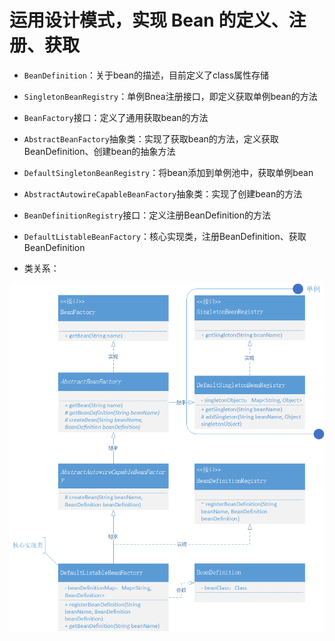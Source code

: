 # 运用设计模式，实现 Bean 的定义、注册、获取
* `BeanDefinition`：关于bean的描述，目前定义了class属性存储
* `SingletonBeanRegistry`：单例Bnea注册接口，即定义获取单例bean的方法
* `BeanFactory`接口：定义了通用获取bean的方法
* `AbstractBeanFactory`抽象类：实现了获取bean的方法，定义获取BeanDefinition、创建bean的抽象方法
* `DefaultSingletonBeanRegistry`：将bean添加到单例池中，获取单例bean
* `AbstractAutowireCapableBeanFactory`抽象类：实现了创建bean的方法
* `BeanDefinitionRegistry`接口：定义注册BeanDefinition的方法
* `DefaultListableBeanFactory`：核心实现类，注册BeanDefinition、获取BeanDefinition

* 类关系：  

![类关系](img/spring-02.png)